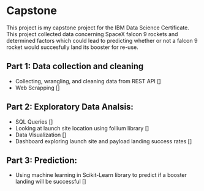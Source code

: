 # Capstone

This project is my capstone project for the IBM Data Science Certificate.  This project collected data concerning SpaceX falcon 9 rockets and determined factors which could lead to predicting whether or not a falcon 9 rocket would succesfully land its booster for re-use.

## Part 1: Data collection and cleaning
* Collecting, wrangling, and cleaning data from REST API []
* Web Scrapping []
## Part 2: Exploratory Data Analsis:
* SQL Queries []
* Looking at launch site location using follium library []
* Data Visualization []
* Dashboard exploring launch site and payload landing success rates []
## Part 3: Prediction:
* Using machine learning in Scikit-Learn library to predict if a booster landing will be successful []

